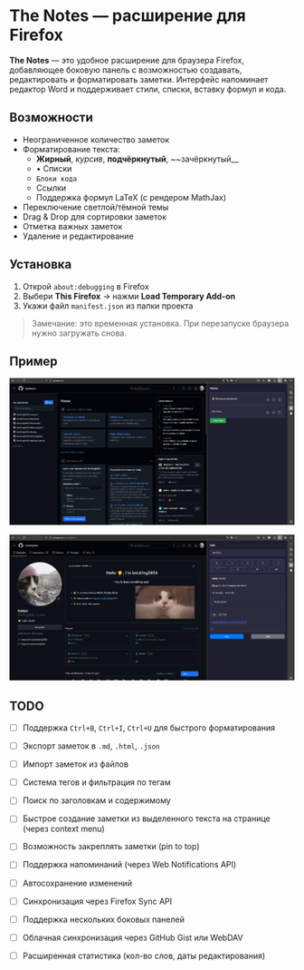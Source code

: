 # The Notes — расширение для Firefox

**The Notes** — это удобное расширение для браузера Firefox, добавляющее боковую панель с возможностью создавать, редактировать и форматировать заметки. Интерфейс напоминает редактор Word и поддерживает стили, списки, вставку формул и кода.

## Возможности

- Неограниченное количество заметок
- Форматирование текста:
  - **Жирный**, _курсив_, __подчёркнутый__, ~~зачёркнутый__
  - • Списки
  - `Блоки кода`
  - Ссылки
  - Поддержка формул LaTeX (с рендером MathJax)
- Переключение светлой/тёмной темы
- Drag & Drop для сортировки заметок
- Отметка важных заметок
- Удаление и редактирование

## Установка

1. Открой `about:debugging` в Firefox
2. Выбери **This Firefox** → нажми **Load Temporary Add-on**
3. Укажи файл `manifest.json` из папки проекта

> Замечание: это временная установка. При перезапуске браузера нужно загружать снова.

## Пример

![Пример](/screenshots/1.png)

![Пример](/screenshots/2.png)

## TODO

- [ ] Поддержка `Ctrl+B`, `Ctrl+I`, `Ctrl+U` для быстрого форматирования
- [ ] Экспорт заметок в `.md`, `.html`, `.json`
- [ ] Импорт заметок из файлов
- [ ] Система тегов и фильтрация по тегам
- [ ] Поиск по заголовкам и содержимому
- [ ] Быстрое создание заметки из выделенного текста на странице (через context menu)
- [ ] Возможность закреплять заметки (pin to top)
- [ ] Поддержка напоминаний (через Web Notifications API)
- [ ] Автосохранение изменений
- [ ] Синхронизация через Firefox Sync API
- [ ] Поддержка нескольких боковых панелей
- [ ] Облачная синхронизация через GitHub Gist или WebDAV
- [ ] Расширенная статистика (кол-во слов, даты редактирования)

